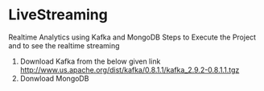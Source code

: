# LiveStreaming
Realtime Analytics using Kafka and MongoDB
Steps to Execute the Project and to see the realtime streaming
1. Download Kafka from the below given link
http://www.us.apache.org/dist/kafka/0.8.1.1/kafka_2.9.2-0.8.1.1.tgz
2. Donwload MongoDB

